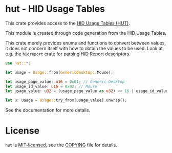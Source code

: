 # hut - HID Usage Tables

This crate provides access to the [HID Usage Tables (HUT)](https://usb.org/document-library/hid-usage-tables-15).

This module is created through code generation from the HID Usage Tables.

This crate merely provides enums and functions to convert between values, it
does not concern itself with how to obtain the values to be used. Look at e.g.
the `hidreport` crate for parsing HID Report descriptors.

```rust
use hut::*;

let usage = Usage::from(GenericDesktop::Mouse);

let usage_page_value: u16 = 0x01; // Generic Desktop
let usage_id_value: u16 = 0x02; // Mouse
let usage_value: u32 = (usage_page_value as u32) << 16 | usage_id_value as u32;

let u: Usage = Usage::try_from(usage_value).unwrap();
```

See the documentation for more details.

# License

`hut` is [MIT-licensed](https://spdx.org/licenses/MIT.html), see the [COPYING](COPYING) file for details.
